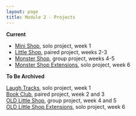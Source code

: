 ```yaml
---
layout: page
title: Module 2 - Projects
---
```

**Current**

* [Mini Shop](https://github.com/turingschool-examples/mini_shop), solo project, week 1  
* [Little Shop](https://github.com/turingschool-examples/little_shop_1906), paired project, weeks 2-3  
* [Monster Shop](https://github.com/turingschool-examples/monster_shop_1906), group project, weeks 4-5
* [Monster Shop Extensions](https://github.com/turingschool-examples/monster_shop_final), solo project, week 6

**To Be Archived**

[Laugh Tracks](https://github.com/turingschool-projects/laugh_tracks), solo project, week 1  
[Book Club](https://github.com/turingschool-projects/BookClub), paired project, week 2 and 3  
[OLD Little Shop](https://github.com/turingschool-projects/little_shop_v2), group project, week 4 and 5  
[OLD Little Shop Extensions](https://github.com/turingschool-projects/little_shop_v2/blob/master/solo-project-extensions.md), solo project, week 6
